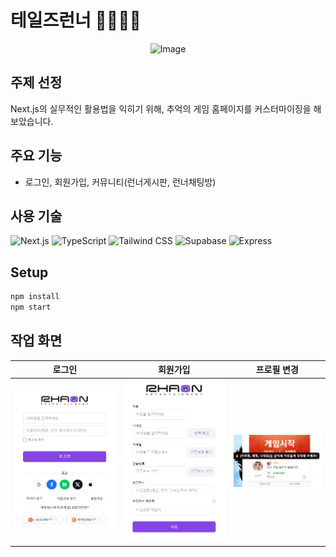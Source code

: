 # 테일즈런너 🏃‍♂️🏃‍♀️

<p align="center">
    <img src="https://github.com/user-attachments/assets/da9aeba2-d76d-46b3-ba7c-0bd30bde7bc2" alt="Image" width="250">
</p>


## 주제 선정
Next.js의 실무적인 활용법을 익히기 위해, 추억의 게임 홈페이지를 커스터마이징을 해보았습니다.

  
## 주요 기능
-  로그인, 회원가입, 커뮤니티(런너게시판, 런너채팅방)


## 사용 기술 

  ![Next.js](https://img.shields.io/badge/Next.js-000000?logo=nextdotjs&logoColor=white&style=flat-square)
  ![TypeScript](https://img.shields.io/badge/TypeScript-3178C6?logo=typescript&logoColor=white&style=flat-square)
  ![Tailwind CSS](https://img.shields.io/badge/Tailwind_CSS-06B6D4?logo=tailwindcss&logoColor=white&style=flat-square)
  ![Supabase](https://img.shields.io/badge/Supabase-3ECF8E?logo=supabase&logoColor=white&style=flat-square)
  ![Express](https://img.shields.io/badge/Express-000000?logo=express&logoColor=white&style=flat-square)



## Setup

```sh
npm install
npm start
```


## 작업 화면 

| 로그인 | 회원가입 | 프로필 변경 |
|------------|------------|------------|
| ![로그인](public/images/login.png) | ![회원가입](public/images/signup.png) | ![프로필 변경](public/images/profile.png) |
